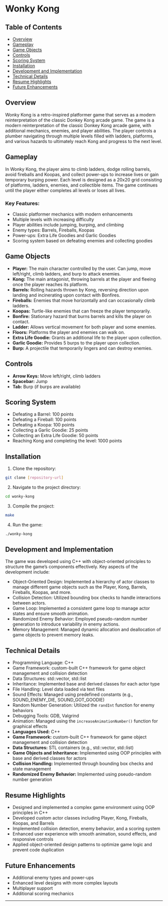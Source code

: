 # Wonky Kong

## Table of Contents
- [Overview](#overview)
- [Gameplay](#gameplay)
- [Game Objects](#game-objects)
- [Controls](#controls)
- [Scoring System](#scoring-system)
- [Installation](#installation)
- [Development and Implementation](#development-and-implementation)
- [Technical Details](#technical-details)
- [Resume Highlights](#resume-highlights)
- [Future Enhancements](#future-enhancements)

## Overview
Wonky Kong is a retro-inspired platformer game that serves as a modern reinterpretation of the classic Donkey Kong arcade game. The game is a modern reinterpretation of the classic Donkey Kong arcade game, with additional mechanics, enemies, and player abilities. The player controls a plumber navigating through multiple levels filled with ladders, platforms, and various hazards to ultimately reach Kong and progress to the next level.

## Gameplay
In Wonky Kong, the player aims to climb ladders, dodge rolling barrels, avoid fireballs and Koopas, and collect power-ups to increase lives or gain temporary burping power. Each level is designed as a 20x20 grid consisting of platforms, ladders, enemies, and collectible items. The game continues until the player either completes all levels or loses all lives.

### Key Features:
- Classic platformer mechanics with modern enhancements
- Multiple levels with increasing difficulty
- Player abilities include jumping, burping, and climbing
- Enemy types: Barrels, Fireballs, Koopas
- Power-ups: Extra Life Goodies and Garlic Goodies
- Scoring system based on defeating enemies and collecting goodies

## Game Objects
- **Player:** The main character controlled by the user. Can jump, move left/right, climb ladders, and burp to attack enemies.
- **Kong:** The main antagonist, throwing barrels at the player and fleeing once the player reaches its platform.
- **Barrels:** Rolling hazards thrown by Kong, reversing direction upon landing and incinerating upon contact with Bonfires.
- **Fireballs:** Enemies that move horizontally and can occasionally climb ladders.
- **Koopas:** Turtle-like enemies that can freeze the player temporarily.
- **Bonfire:** Stationary hazard that burns barrels and kills the player on contact.
- **Ladder:** Allows vertical movement for both player and some enemies.
- **Floors:** Platforms the player and enemies can walk on.
- **Extra Life Goodie:** Grants an additional life to the player upon collection.
- **Garlic Goodie:** Provides 5 burps to the player upon collection.
- **Burp:** A projectile that temporarily lingers and can destroy enemies.

## Controls
- **Arrow Keys:** Move left/right, climb ladders
- **Spacebar:** Jump
- **Tab:** Burp (if burps are available)

## Scoring System
- Defeating a Barrel: 100 points
- Defeating a Fireball: 100 points
- Defeating a Koopa: 100 points
- Collecting a Garlic Goodie: 25 points
- Collecting an Extra Life Goodie: 50 points
- Reaching Kong and completing the level: 1000 points

## Installation
1. Clone the repository:

```bash
git clone [repository-url]
```

2. Navigate to the project directory:

```bash
cd wonky-kong
```

3. Compile the project:

```bash
make
```

4. Run the game:

```bash
./wonky-kong
```

## Development and Implementation
The game was developed using C++ with object-oriented principles to structure the game’s components effectively. Key aspects of the development include:

- Object-Oriented Design: Implemented a hierarchy of actor classes to manage different game objects such as the Player, Kong, Barrels, Fireballs, Koopas, and more.
- Collision Detection: Utilized bounding box checks to handle interactions between actors.
- Game Loop: Implemented a consistent game loop to manage actor states and ensure smooth animation.
- Randomized Enemy Behavior: Employed pseudo-random number generation to introduce variability in enemy actions.
- Memory Management: Managed dynamic allocation and deallocation of game objects to prevent memory leaks.

## Technical Details
- Programming Language: C++
- Game Framework: custom-built C++ framework for game object management and collision detection
- Data Structures: std::vector, std::list
- Inheritance: Implemented base and derived classes for each actor type
- File Handling: Level data loaded via text files
- Sound Effects: Managed using predefined constants (e.g., SOUND_ENEMY_DIE, SOUND_GOT_GOODIE)
- Random Number Generation: Utilized the `randInt` function for enemy behaviors
- Debugging Tools: GDB, Valgrind
- Animation: Managed using the `increaseAnimationNumber()` function for graphical effects
- **Languages Used:** C++
- **Game Framework:** custom-built C++ framework for game object management and collision detection
- **Data Structures:** STL containers (e.g., std::vector, std::list)
- **Game Objects and Inheritance:** Implemented using OOP principles with base and derived classes for actors
- **Collision Handling:** Implemented through bounding box checks and state management
- **Randomized Enemy Behavior:** Implemented using pseudo-random number generation

## Resume Highlights
- Designed and implemented a complex game environment using OOP principles in C++
- Developed custom actor classes including Player, Kong, Fireballs, Koopas, and Barrels
- Implemented collision detection, enemy behavior, and a scoring system
- Enhanced user experience with smooth animation, sound effects, and responsive controls
- Applied object-oriented design patterns to optimize game logic and prevent code duplication

## Future Enhancements
- Additional enemy types and power-ups
- Enhanced level designs with more complex layouts
- Multiplayer support
- Additional scoring mechanics

-----
